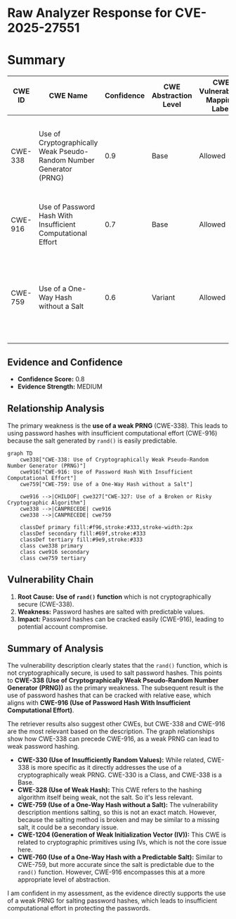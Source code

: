 # Raw Analyzer Response for CVE-2025-27551

# Summary
| CWE ID | CWE Name | Confidence | CWE Abstraction Level | CWE Vulnerability Mapping Label | CWE-Vulnerability Mapping Notes |
|---|---|---|---|---|---|
| CWE-338 | Use of Cryptographically Weak Pseudo-Random Number Generator (PRNG) | 0.9 | Base | Allowed | Primary CWE. The **use of `rand()` which is not cryptographically secure** to salt password hashes is a classic example of using a weak PRNG. |
| CWE-916 | Use of Password Hash With Insufficient Computational Effort | 0.7 | Base | Allowed | Secondary CWE. Using `rand()` as a salt is computationally inexpensive and can be cracked. |
| CWE-759 | Use of a One-Way Hash without a Salt | 0.6 | Variant | Allowed | The vulnerability description mentions salting, so this is not an exact match, but it indicates that the salting method is broken and may be similar to a missing salt. |

## Evidence and Confidence

*   **Confidence Score:** 0.8
*   **Evidence Strength:** MEDIUM

## Relationship Analysis
The primary weakness is the **use of a weak PRNG** (CWE-338). This leads to using password hashes with insufficient computational effort (CWE-916) because the salt generated by `rand()` is easily predictable.

```mermaid
graph TD
    cwe338["CWE-338: Use of Cryptographically Weak Pseudo-Random Number Generator (PRNG)"]
    cwe916["CWE-916: Use of Password Hash With Insufficient Computational Effort"]
    cwe759["CWE-759: Use of a One-Way Hash without a Salt"]

    cwe916 -->|CHILDOF| cwe327["CWE-327: Use of a Broken or Risky Cryptographic Algorithm"]
    cwe338 -->|CANPRECEDE| cwe916
    cwe338 -->|CANPRECEDE| cwe759

    classDef primary fill:#f96,stroke:#333,stroke-width:2px
    classDef secondary fill:#69f,stroke:#333
    classDef tertiary fill:#9e9,stroke:#333
    class cwe338 primary
    class cwe916 secondary
    class cwe759 tertiary
```

## Vulnerability Chain
1.  **Root Cause:** **Use of `rand()` function** which is not cryptographically secure (CWE-338).
2.  **Weakness:** Password hashes are salted with predictable values.
3.  **Impact:** Password hashes can be cracked easily (CWE-916), leading to potential account compromise.

## Summary of Analysis
The vulnerability description clearly states that the `rand()` function, which is not cryptographically secure, is used to salt password hashes. This points to **CWE-338 (Use of Cryptographically Weak Pseudo-Random Number Generator (PRNG))** as the primary weakness. The subsequent result is the use of password hashes that can be cracked with relative ease, which aligns with **CWE-916 (Use of Password Hash With Insufficient Computational Effort)**.

The retriever results also suggest other CWEs, but CWE-338 and CWE-916 are the most relevant based on the description. The graph relationships show how CWE-338 can precede CWE-916, as a weak PRNG can lead to weak password hashing.

*   **CWE-330 (Use of Insufficiently Random Values):** While related, CWE-338 is more specific as it directly addresses the use of a cryptographically weak PRNG. CWE-330 is a Class, and CWE-338 is a Base.
*   **CWE-328 (Use of Weak Hash):** This CWE refers to the hashing algorithm itself being weak, not the salt. So it's less relevant.
*   **CWE-759 (Use of a One-Way Hash without a Salt):** The vulnerability description mentions salting, so this is not an exact match. However, because the salting method is broken and may be similar to a missing salt, it could be a secondary issue.
*   **CWE-1204 (Generation of Weak Initialization Vector (IV)):** This CWE is related to cryptographic primitives using IVs, which is not the core issue here.
*   **CWE-760 (Use of a One-Way Hash with a Predictable Salt):** Similar to CWE-759, but more accurate since the salt is predictable due to the `rand()` function. However, CWE-916 encompasses this at a more appropriate level of abstraction.

I am confident in my assessment, as the evidence directly supports the use of a weak PRNG for salting password hashes, which leads to insufficient computational effort in protecting the passwords.